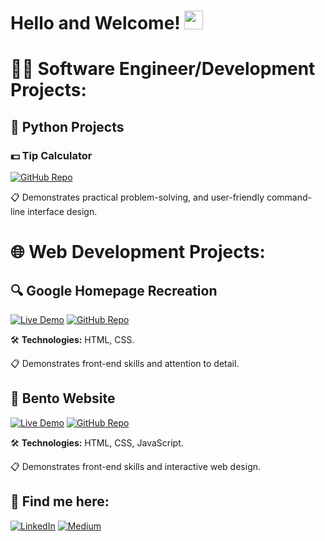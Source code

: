 <h1>Hello and Welcome! <img src="https://camo.githubusercontent.com/6c91fe5d81f78b7b5d7c1642e2bd173deaf7e0b9feb1694e6525a55efa7a895e/68747470733a2f2f656d6f6a69732e736c61636b6d6f6a69732e636f6d2f656d6f6a69732f696d616765732f313533363335313037352f343539342f626c6f622d776176652e676966" width="30px"></h1>

<h1>👨‍💻 Software Engineer/Development Projects:</h1>

<h2>🌸 Python Projects</h2> 

<h3>💵 Tip Calculator </h3>

[![GitHub Repo](https://img.shields.io/badge/GitHub_Repo-blue?style=for-the-badge&logo=github)](https://github.com/HakubaCode/Tip-Calculator)

📋 Demonstrates practical problem-solving, and user-friendly command-line interface design.

    
<h1>🌐 Web Development Projects:</h1>

<h2>🔍 Google Homepage Recreation</h2> 

[![Live Demo](https://img.shields.io/badge/Live_Demo-brightgreen?style=for-the-badge)](https://google-homepage-hakuba.netlify.app/)
[![GitHub Repo](https://img.shields.io/badge/GitHub_Repo-blue?style=for-the-badge&logo=github)](https://github.com/HakubaCode/Google-Homepage)

🛠️ **Technologies:** HTML, CSS.

📋 Demonstrates front-end skills and attention to detail.

<h2>🍱 Bento Website</h2>

[![Live Demo](https://img.shields.io/badge/Live_Demo-brightgreen?style=for-the-badge)](https://bento-hakuba.netlify.app/)
[![GitHub Repo](https://img.shields.io/badge/GitHub_Repo-blue?style=for-the-badge&logo=github)](https://github.com/HakubaCode/Bento)

🛠️ **Technologies:** HTML, CSS, JavaScript.

📋 Demonstrates front-end skills and interactive web design.

<h2> 🤝 Find me here:</h2>

[![LinkedIn](https://img.shields.io/badge/LinkedIn-0a66c2?style=for-the-badge&logo=linkedin&logoColor=white)](https://linkedin.com/in/seandesilva)
[![Medium](https://img.shields.io/badge/Medium-000000?style=for-the-badge&logo=medium&logoColor=white)](https://medium.com/@hakuba)
